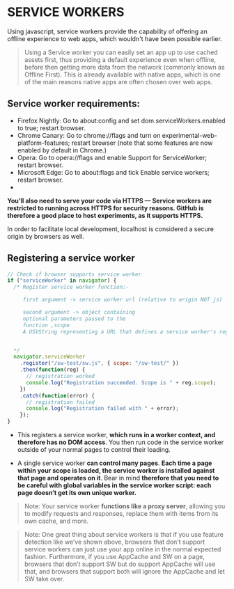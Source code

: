 # SERVICE WORKERS

Using javascript, service workers provide the capability of offering an offline experience to web apps, which wouldn't have been possible earlier.

> Using a Service worker you can easily set an app up to use cached assets first, thus providing a default experience even when offline, before then getting more data from the network (commonly known as Offline First). This is already available with native apps, which is one of the main reasons native apps are often chosen over web apps.

## Service worker requirements:

- Firefox Nightly: Go to about:config and set dom.serviceWorkers.enabled to true; restart browser.
- Chrome Canary: Go to chrome://flags and turn on experimental-web-platform-features; restart browser (note that some features are now enabled by default in Chrome.)
- Opera: Go to opera://flags and enable Support for ServiceWorker; restart browser.
- Microsoft Edge: Go to about:flags and tick Enable service workers; restart browser.
-

**You’ll also need to serve your code via HTTPS — Service workers are restricted to running across HTTPS for security reasons. GitHub is therefore a good place to host experiments, as it supports HTTPS.**

In order to facilitate local development, localhost is considered a secure origin by browsers as well.

## Registering a service worker

```js
// Check if browser supports service worker
if ("serviceWorker" in navigator) {
  /* Register service worker function:-

     first argument -> service worker url (relative to origin NOT js)

     second argument -> object containing 
     optional parameters passed to the 
     function ,scope
     A USVString representing a URL that defines a service worker's registration scope; that is, what range of URLs a service worker can control. This is usually a relative URL. It is relative to the base URL of the application. By default, the scope value for a service worker registration is set to the directory where the service worker script is located. 


  */
  navigator.serviceWorker
    .register("/sw-test/sw.js", { scope: "/sw-test/" })
    .then(function(reg) {
      // registration worked
      console.log("Registration succeeded. Scope is " + reg.scope);
    })
    .catch(function(error) {
      // registration failed
      console.log("Registration failed with " + error);
    });
}
```

- This registers a service worker, **which runs in a worker context, and therefore has no DOM access**. You then run code in the service worker outside of your normal pages to control their loading.

- A single service worker **can control many pages**. **Each time a page within your scope is loaded, the service worker is installed against that page and operates on it**. Bear in mind **therefore that you need to be careful with global variables in the service worker script: each page doesn’t get its own unique worker.**

> Note: Your service worker **functions like a proxy server**, allowing you to modify requests and responses, replace them with items from its own cache, and more.

> Note: One great thing about service workers is that if you use feature detection like we’ve shown above, browsers that don’t support service workers can just use your app online in the normal expected fashion. Furthermore, if you use AppCache and SW on a page, browsers that don’t support SW but do support AppCache will use that, and browsers that support both will ignore the AppCache and let SW take over.
